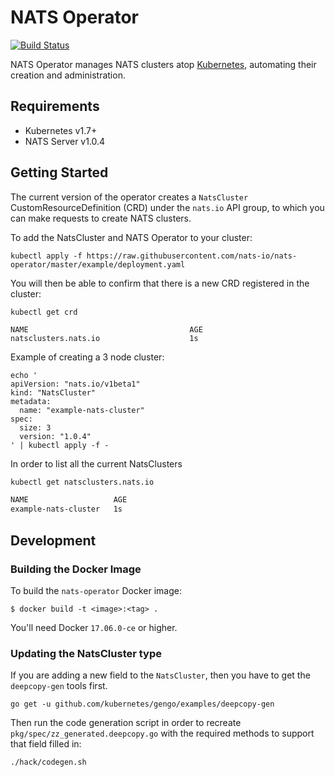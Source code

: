 # NATS Operator

[![Build Status](https://travis-ci.org/nats-io/nats-operator.svg?branch=master)](https://travis-ci.org/nats-io/nats-operator)

NATS Operator manages NATS clusters atop [Kubernetes][k8s-home], automating their creation and administration.

[k8s-home]: http://kubernetes.io

## Requirements

- Kubernetes v1.7+
- NATS Server v1.0.4

## Getting Started

The current version of the operator creates a `NatsCluster`
CustomResourceDefinition (CRD) under the `nats.io` API group,
to which you can make requests to create NATS clusters.

To add the NatsCluster and NATS Operator to your cluster:

```
kubectl apply -f https://raw.githubusercontent.com/nats-io/nats-operator/master/example/deployment.yaml
```

You will then be able to confirm that there is a new CRD registered
in the cluster:

```
kubectl get crd

NAME                                    AGE
natsclusters.nats.io                    1s
```

Example of creating a 3 node cluster:

```
echo '
apiVersion: "nats.io/v1beta1"
kind: "NatsCluster"
metadata:
  name: "example-nats-cluster"
spec:
  size: 3
  version: "1.0.4"
' | kubectl apply -f -
```

In order to list all the current NatsClusters

```sh
kubectl get natsclusters.nats.io

NAME                   AGE
example-nats-cluster   1s
```

## Development

### Building the Docker Image

To build the `nats-operator` Docker image:

```
$ docker build -t <image>:<tag> .
```

You'll need Docker `17.06.0-ce` or higher.

### Updating the NatsCluster type

If you are adding a new field to the `NatsCluster`, then you have to
get the `deepcopy-gen` tools first.

```
go get -u github.com/kubernetes/gengo/examples/deepcopy-gen
```

Then run the code generation script in order to recreate
`pkg/spec/zz_generated.deepcopy.go` with the required methods to
support that field filled in:

```sh
./hack/codegen.sh
```
